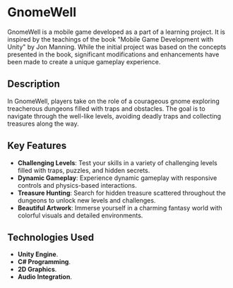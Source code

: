# GnomeWell

GnomeWell is a mobile game developed as a part of a learning project.
It is inspired by the teachings of the book "Mobile Game Development with Unity" by Jon Manning.
While the initial project was based on the concepts presented in the book,
significant modifications and enhancements have been made to create a unique gameplay experience.

## Description

In GnomeWell, players take on the role of a courageous gnome exploring treacherous dungeons filled with traps and obstacles.
The goal is to navigate through the well-like levels, avoiding deadly traps and collecting treasures along the way.

## Key Features

- **Challenging Levels**: Test your skills in a variety of challenging levels filled with traps, puzzles, and hidden secrets.
- **Dynamic Gameplay**: Experience dynamic gameplay with responsive controls and physics-based interactions.
- **Treasure Hunting**: Search for hidden treasure scattered throughout the dungeons to unlock new levels and challenges.
- **Beautiful Artwork**: Immerse yourself in a charming fantasy world with colorful visuals and detailed environments.

## Technologies Used

- **Unity Engine**.
- **C# Programming**.
- **2D Graphics**.
- **Audio Integration**.
